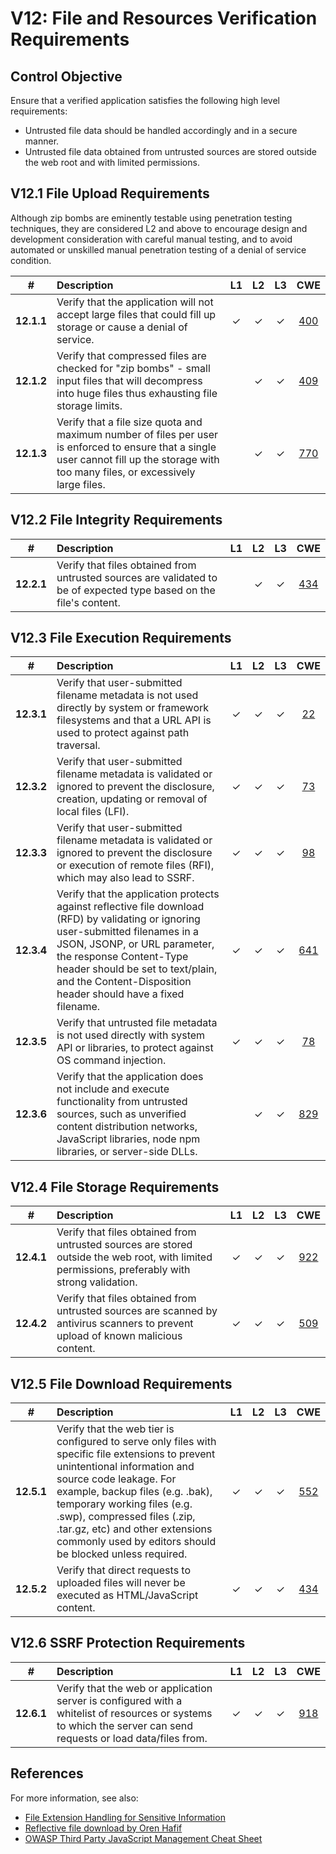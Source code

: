 # V12: File and Resources Verification Requirements

## Control Objective

Ensure that a verified application satisfies the following high level requirements:

* Untrusted file data should be handled accordingly and in a secure manner.
* Untrusted file data obtained from untrusted sources are stored outside the web root and with limited permissions.

## V12.1 File Upload Requirements

Although zip bombs are eminently testable using penetration testing techniques, they are considered L2 and above to encourage design and development consideration with careful manual testing, and to avoid automated or unskilled manual penetration testing of a denial of service condition.

| # | Description | L1 | L2 | L3 | CWE |
| :---: | :--- | :---: | :---:| :---: | :---: |
| **12.1.1** | Verify that the application will not accept large files that could fill up storage or cause a denial of service. | ✓ | ✓ | ✓ | [400](https://cwe.mitre.org/data/definitions/400.html) |
| **12.1.2** | Verify that compressed files are checked for "zip bombs" - small input files that will decompress into huge files thus exhausting file storage limits. | | ✓ | ✓ | [409](https://cwe.mitre.org/data/definitions/409.html) |
| **12.1.3** | Verify that a file size quota and maximum number of files per user is enforced to ensure that a single user cannot fill up the storage with too many files, or excessively large files. | | ✓ | ✓ | [770](https://cwe.mitre.org/data/definitions/770.html) |

## V12.2 File Integrity Requirements

| # | Description | L1 | L2 | L3 | CWE |
| :---: | :--- | :---: | :---:| :---: | :---: |
| **12.2.1** | Verify that files obtained from untrusted sources are validated to be of expected type based on the file's content. | | ✓ | ✓ | [434](https://cwe.mitre.org/data/definitions/434.html) |

## V12.3 File Execution Requirements

| # | Description | L1 | L2 | L3 | CWE |
| :---: | :--- | :---: | :---:| :---: | :---: |
| **12.3.1** | Verify that user-submitted filename metadata is not used directly by system or framework filesystems and that a URL API is used to protect against path traversal. | ✓ | ✓ | ✓ | [22](https://cwe.mitre.org/data/definitions/22.html) |
| **12.3.2** | Verify that user-submitted filename metadata is validated or ignored to prevent the disclosure, creation, updating or removal of local files (LFI). | ✓ | ✓ | ✓ | [73](https://cwe.mitre.org/data/definitions/73.html) |
| **12.3.3** | Verify that user-submitted filename metadata is validated or ignored to prevent the disclosure or execution of remote files (RFI), which may also lead to SSRF.  | ✓ | ✓ | ✓ | [98](https://cwe.mitre.org/data/definitions/98.html) |
| **12.3.4** | Verify that the application protects against reflective file download (RFD) by validating or ignoring user-submitted filenames in a JSON, JSONP, or URL parameter, the response Content-Type header should be set to text/plain, and the Content-Disposition header should have a fixed filename. | ✓ | ✓ | ✓ | [641](https://cwe.mitre.org/data/definitions/641.html) |
| **12.3.5** | Verify that untrusted file metadata is not used directly with system API or libraries, to protect against OS command injection. | ✓ | ✓ | ✓ | [78](https://cwe.mitre.org/data/definitions/78.html) |
| **12.3.6** | Verify that the application does not include and execute functionality from untrusted sources, such as unverified content distribution networks, JavaScript libraries, node npm libraries, or server-side DLLs. |  | ✓ | ✓ | [829](https://cwe.mitre.org/data/definitions/829.html) |

## V12.4 File Storage Requirements

| # | Description | L1 | L2 | L3 | CWE |
| :---: | :--- | :---: | :---:| :---: | :---: |
| **12.4.1** | Verify that files obtained from untrusted sources are stored outside the web root, with limited permissions, preferably with strong validation. | ✓ | ✓ | ✓ | [922](https://cwe.mitre.org/data/definitions/922.html) |
| **12.4.2** | Verify that files obtained from untrusted sources are scanned by antivirus scanners to prevent upload of known malicious content. | ✓ | ✓ | ✓ | [509](https://cwe.mitre.org/data/definitions/509.html) |

## V12.5 File Download Requirements

| # | Description | L1 | L2 | L3 | CWE |
| :---: | :--- | :---: | :---:| :---: | :---: |
| **12.5.1** | Verify that the web tier is configured to serve only files with specific file extensions to prevent unintentional information and source code leakage. For example, backup files (e.g. .bak), temporary working files (e.g. .swp), compressed files (.zip, .tar.gz, etc) and other extensions commonly used by editors should be blocked unless required. | ✓ | ✓ | ✓ | [552](https://cwe.mitre.org/data/definitions/552.html) |
| **12.5.2** | Verify that direct requests to uploaded files will never be executed as HTML/JavaScript content. | ✓ | ✓ | ✓ | [434](https://cwe.mitre.org/data/definitions/434.html) |

## V12.6 SSRF Protection Requirements

| # | Description | L1 | L2 | L3 | CWE |
| :---: | :--- | :---: | :---:| :---: | :---: |
| **12.6.1** | Verify that the web or application server is configured with a whitelist of resources or systems to which the server can send requests or load data/files from. | ✓ | ✓ | ✓ | [918](https://cwe.mitre.org/data/definitions/918.html) |

## References

For more information, see also:

* [File Extension Handling for Sensitive Information](https://www.owasp.org/index.php/Unrestricted_File_Upload)
* [Reflective file download by Oren Hafif](https://www.trustwave.com/Resources/SpiderLabs-Blog/Reflected-File-Download---A-New-Web-Attack-Vector/)
* [OWASP Third Party JavaScript Management Cheat Sheet](https://github.com/OWASP/CheatSheetSeries/blob/master/cheatsheets/Third_Party_Javascript_Management_Cheat_Sheet.md)
